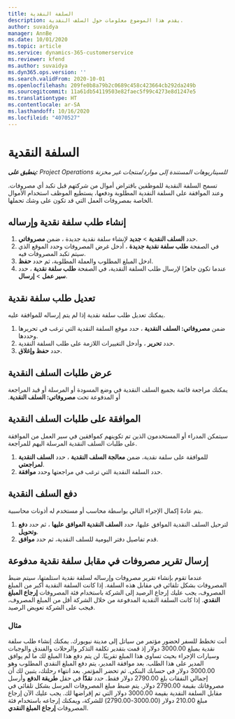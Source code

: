 ```yaml
---
title: السلفة النقدية
description: يقدم هذا الموضوع معلومات حول السلف النقدية.
author: suvaidya
manager: AnnBe
ms.date: 10/01/2020
ms.topic: article
ms.service: dynamics-365-customerservice
ms.reviewer: kfend
ms.author: suvaidya
ms.dyn365.ops.version: ''
ms.search.validFrom: 2020-10-01
ms.openlocfilehash: 209fe0b8a79b2c0689c458c423664cb292da249b
ms.sourcegitcommit: 11a61db54119503e82faec5f99c4273e8d1247e5
ms.translationtype: HT
ms.contentlocale: ar-SA
ms.lasthandoff: 10/16/2020
ms.locfileid: "4070527"
---
```

# <a name="cash-advance"></a>السلفة النقدية

_**ينطبق على:** Project Operations للسيناريوهات المستندة إلى موارد/منتجات غير مخزنة‬_

تسمح السلفة النقدية للموظفين باقتراض أموال من شركتهم قبل تكبد أي مصروفات. وعند الموافقة على السلفة النقدية المطلوبة ودفعها، يستطيع الموظف استخدام الأموال الخاصة بمصروفات العمل التي قد تكون على وشك تحملها. 

## <a name="create-and-submit-a-cash-advance-request"></a>إنشاء طلب سلفة نقدية وإرساله

1. ضمن **مصروفاتي‏‎** ، حدد **السلف النقدية** > **جديد** لإنشاء سلفة نقدية جديدة. 
2. في الصفحة **طلب سلفة نقدية جديدة** ، أدخل غرض المصروفات وحدد الموقع الذي سيتم تكبد المصروفات فيه.
3. ادخل المبلغ المطلوب والعملة المطلوبة، ثم حدد **حفظ**. 
4. عندما تكون جاهزًا لإرسال طلب السلفة النقدية، في الصفحة **طلب سلفة نقدية** ، حدد **سير عمل** > **إرسال**.

## <a name="modify-a-cash-advance-request"></a>تعديل طلب سلفة نقدية

يمكنك تعديل طلب سلفة نقدية إذا لم يتم إرساله للموافقة عليه.

1. ضمن **مصروفاتي: السلف النقدية** ، حدد موقع السلفة النقدية التي ترغب في تحريرها وحددها.
2. حدد **تحرير** ، وأدخل التغييرات اللازمة على طلب السلفة النقدية. 
3. حدد **حفظ وإغلاق**.


## <a name="view-cash-advance-requests"></a>عرض طلبات السلف النقدية
يمكنك مراجعة قائمة بجميع السلف النقدية في وضع المسودة أو المرسلة أو قيد المراجعة أو المدفوعة تحت **مصروفاتي: السلف النقدية‬‏‫**. 

## <a name="approve-cash-advance-requests"></a>الموافقة على طلبات السلف النقدية

سيتمكن المدراء أو المستخدمون الذين تم تكوينهم كموافقين في سير العمل من الموافقة على طلبات السلف النقدية المرسلة اليهم للمراجعة. 

1. للموافقة على سلفة نقدية، ضمن **معالجة السلف النقدية** ، حدد **السلف النقدية لمراجعتي**.
2. حدد السلفة النقدية التي ترغب في مراجعتها وحدد **موافقة**.  

## <a name="pay-cash-advances"></a>دفع السلف النقدية 
يتم عادةً إكمال الإجراء التالي بواسطة محاسب أو مستخدم له أذونات محاسبية.

1. لترحيل السلف النقدية الموافق عليها، حدد **السلف النقدية الموافق عليها** ، ثم حدد **دفع وتحويل**.  
2. قدم تفاصيل دفتر اليومية للسلف النقدية، ثم حدد **موافق**. 

## <a name="submit-an-expense-report-against-a-paid-cash-advance"></a>إرسال تقرير مصروفات في مقابل سلفة نقدية مدفوعة 

عندما تقوم بإنشاء تقرير مصروفات وإرساله لسلفة نقدية استلمتها، سيتم ضبط المصروفات بشكل تلقائي في مقابل هذه السلفة. إذا كانت السلفة النقدية أكبر من المبلغ المصروف، يجب عليك إرجاع الرصيد إلى الشركة باستخدام فئة المصروفات **إرجاع المبلغ النقدي**. إذا كانت السلفة النقدية المدفوعة من خلال الشركة أقل من المبلغ المصروف، فيجب على الشركة تعويض الرصيد. 

### <a name="example"></a>مثال
أنت تخطط للسفر لحضور مؤتمر من سياتل إلى مدينة نيويورك. يمكنك إنشاء طلب سلفة نقدية بمبلغ 3000.00 دولار إذ قمت بتقدير تكلفة التذكر والرحلات والفندق والوجبات وسيارات الإجراء بحيث تساوي هذا المبلغ تقريبًا. لن يتم دفع هذا المبلغ لك ما لم يوافق المدير على هذا الطلب. بعد موافقة المدير، يتم دفع المبلغ النقدي المطلوب وهو 3000.00 دولار في حسابك البنكي. ثم تحضر المؤتمر. بعد انتهاء رحلتك، يتبين لك أن إجمالي النفقات بلغ 2790.00 دولار فقط. حدد **نقدًا** في حقل **طريقة الدفع** وأرسل مصروفاتك بقيمة 2790.00 دولار. يتم ضبط مبلغ المصروفات المرسل بشكل تلقائي في مقابل السلفة النقدية بقيمة 3000.00 دولار التي تم إقراضها لك. يجب عليك الآن إرجاع مبلغ 210.00 دولار (3000.00-2790.00) للشركة، ويمكنك إرجاعه باستخدام فئة المصروفات **إرجاع المبلغ النقدي**. 
